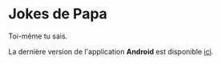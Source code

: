# Jokes de Papa

Toi-même tu sais.

La dernière version de l'application **Android** est disponible [ici](https://exp-shell-app-assets.s3-us-west-1.amazonaws.com/android%2F%40laurentbrieu%2Fdad-jokes-e2c8a109-0e88-11e8-a390-0a580a782517-signed.apk).
